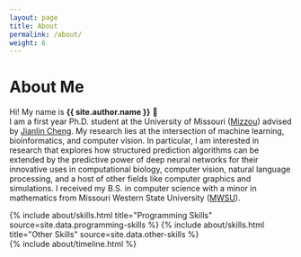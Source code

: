 ```yaml
---
layout: page
title: About
permalink: /about/
weight: 6
---
```


# **About Me**

Hi! My name is **{{ site.author.name }}** :wave:<br>
I am a first year Ph.D. student at the University of Missouri (<a target='_blank' rel='noopener noreferrer' href='https://missouri.edu/'>Mizzou</a>) advised by <a target='_blank' rel='noopener noreferrer' href='http://calla.rnet.missouri.edu/cheng/'>Jianlin Cheng</a>. My research lies at the intersection of machine learning, bioinformatics, and computer vision. In particular, I am interested in research that explores how structured prediction algorithms can be extended by the predictive power of deep neural networks for their innovative uses in computational biology, computer vision, natural language processing, and a host of other fields like computer graphics and simulations. I received my B.S. in computer science with a minor in mathematics from Missouri Western State University (<a target='_blank' rel='noopener noreferrer' href='https://www.missouriwestern.edu/'>MWSU</a>).

<div class="row">
{% include about/skills.html title="Programming Skills" source=site.data.programming-skills %}
{% include about/skills.html title="Other Skills" source=site.data.other-skills %}
</div>

<div class="row">
{% include about/timeline.html %}
</div>
